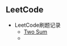 ## LeetCode
- LeetCode刷题记录
    + <a href="https://github.com/fineweekDay/LeetCode/blob/master/src/Two_Sum.java" target="_blank">Two Sum</a>
    + 

